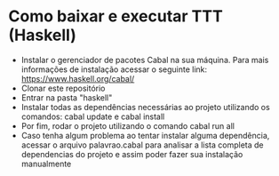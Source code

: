 # Como baixar e executar TTT (Haskell)

* Instalar o gerenciador de pacotes Cabal na sua máquina. Para mais informações de instalação acessar o seguinte link: <https://www.haskell.org/cabal/>
* Clonar este repositório
* Entrar na pasta "haskell"
* Instalar todas as dependências necessárias ao projeto utilizando os comandos: cabal update e cabal install
* Por fim, rodar o projeto utilizando o comando cabal run all
* Caso tenha algum problema ao tentar instalar alguma dependência, acessar o arquivo palavrao.cabal para analisar a lista completa de dependencias do projeto e assim poder fazer sua instalação manualmente
